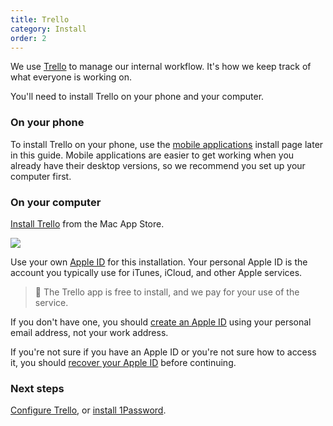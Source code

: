 ```yaml
---
title: Trello
category: Install
order: 2
---
```


We use [Trello](https://trello.com) to manage our internal workflow. It's how we keep track of what everyone is working on.

You'll need to install Trello on your phone and your computer.

### On your phone
To install Trello on your phone, use the [mobile applications]() install page later in this guide. Mobile applications are easier to get working when you already have their desktop versions, so we recommend you set up your computer first.

### On your computer
[Install Trello](https://itunes.apple.com/nz/app/trello/id1278508951?mt=12) from the Mac App Store.

![](//placehold.it/800x600)

Use your own [Apple ID](https://support.apple.com/apple-id) for this installation. Your personal Apple ID is the account you typically use for iTunes, iCloud, and other Apple services.

> 🚩 The Trello app is free to install, and we pay for your use of the service.

If you don't have one, you should [create an Apple ID](https://support.apple.com/en-us/HT203993) using your personal email address, not your work address.

If you're not sure if you have an Apple ID or you're not sure how to access it, you should [recover your Apple ID](https://support.apple.com/en-nz/HT201354) before continuing.

### Next steps
[Configure Trello](), or [install 1Password]().